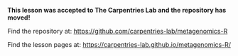 **This lesson was accepted to The Carpentries Lab and the repository has moved!**

Find the repository at: https://github.com/carpentries-lab/metagenomics-R

Find the lesson pages at: https://carpentries-lab.github.io/metagenomics-R/
